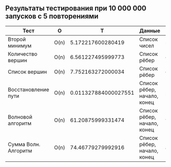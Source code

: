 ## Результаты тестирования при 10 000 000 запусков с 5 повторениями
| Тест                 | O     | T                    | Данные                      | Стенд              |
|----------------------|-------|----------------------|-----------------------------|--------------------|
| Второй минимум       | O(n)  | 5.172217600280419    | Список чисел                | second_min.py      |
| Количество вершин    | O(n)  | 6.561227495999773    | Список рёбер                | count_vertices.py  |
| Список вершин        | O(n)  | 7.752163272000034    | Список рёбер                | get_vertices.py    |
| Восстановление пути  | O(n)  | 0.011327884000027551 | Список рёбер, начало, конец | path_rec.py        |
| Волновой алгоритм    | O(n)  | 61.20875999331474    | Список рёбер, начало, конец | wave_alg.py        |
| Сумма Волн. Алгоритм | O(n)  | 74.46779279992916    | Список рёбер, начало, конец | all.py             |
